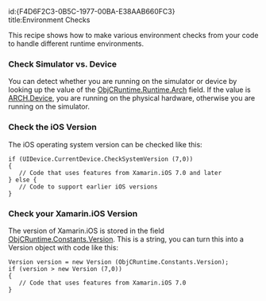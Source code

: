 id:{F4D6F2C3-0B5C-1977-00BA-E38AAB660FC3}  
title:Environment Checks  

This recipe shows how to make various environment checks from your code
to handle different runtime environments.

 <a name="Check_Simulator_vs_Device" class="injected"></a>


### Check Simulator vs. Device

You can detect whether you are running on the simulator or device by looking
up the value of the [ObjCRuntime.Runtime.Arch](http://iosapi.xamarin.com/?link=F%3aMonoTouch.ObjCRuntime.Runtime.Arch) field. If the value is [ARCH.Device](http://iosapi.xamarin.com/?link=T%3aMonoTouch.ObjCRuntime.Arch), you are running on the physical hardware,
otherwise you are running on the simulator.

 <a name="Check_your_iOS_Version" class="injected"></a>


### Check the iOS Version

The iOS operating system version can be checked like this:

```
if (UIDevice.CurrentDevice.CheckSystemVersion (7,0))
{
   // Code that uses features from Xamarin.iOS 7.0 and later
} else {
   // Code to support earlier iOS versions
}
```

 <a name="Check_your_Xamarin_iOS_Version" class="injected"></a>


### Check your Xamarin.iOS Version

The version of Xamarin.iOS is stored in the field [ObjCRuntime.Constants.Version](http://iosapi.xamarin.com/?link=F%3aObjCRuntime.Constants.Version). This is a string, you can turn this
into a Version object with code like this:

```
Version version = new Version (ObjCRuntime.Constants.Version);
if (version > new Version (7,0))
{
   // Code that uses features from Xamarin.iOS 7.0
}
```

 <a name="Detecting_the_GC_Engine" class="injected"></a>
